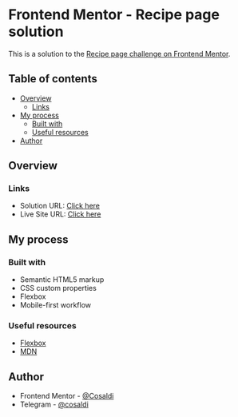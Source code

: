 # Frontend Mentor - Recipe page solution

This is a solution to the [Recipe page challenge on Frontend Mentor](https://www.frontendmentor.io/challenges/recipe-page-KiTsR8QQKm).

## Table of contents

- [Overview](#overview)
  - [Links](#links)
- [My process](#my-process)
  - [Built with](#built-with)
  - [Useful resources](#useful-resources)
- [Author](#author)

## Overview

### Links

- Solution URL: [Click here](https://github.com/Cosaldi/FontendMentor_Recipe-page)
- Live Site URL: [Click here](https://fontend-mentor-recipe-page.vercel.app/)

## My process

### Built with

- Semantic HTML5 markup
- CSS custom properties
- Flexbox
- Mobile-first workflow

### Useful resources

- [Flexbox](https://css-tricks.com/snippets/css/a-guide-to-flexbox/)
- [MDN](https://developer.mozilla.org/en-US/)

## Author

- Frontend Mentor - [@Cosaldi](https://www.frontendmentor.io/profile/Cosaldi)
- Telegram - [@cosaldi](https://t.me/cosaldi)